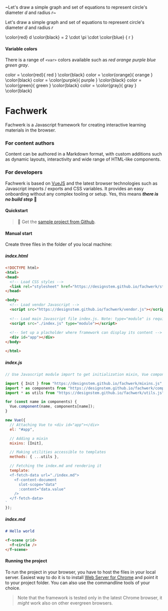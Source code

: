 ~Let's draw a simple graph and set of equations to represent circle's diameter <var>d</var> and radius <var class="blue">r</var>~

Let's draw a simple graph and set of equations to represent circle's diameter <var>d</var> and radius <var class="blue">r</var>

<f-math>
  \color{red} d \color{black} = 2 \cdot \pi \cdot \color{blue} { r }
</f-math>


#### Variable colors

There is a range of `<var>` colors available such as <var>red</var> <var class="orange">orange</var> <var class="purple">purple</var> <var class="blue">blue</var> <var class="green">green</var> <var class="gray">gray</var>.

<f-math>
	color = \color{red}{ red } \color{black}
  color = \color{orange}{ orange } \color{black}
  color = \color{purple}{ purple } \color{black}
  color = \color{green}{ green } \color{black}
  color = \color{gray}{ gray } \color{black}
</f-math>


# Fachwerk

Fachwerk is a Javascript framework for creating interactive learning materials in the browser.

### For content authors

Content can be authored in a Markdown format, with custom additions such as dynamic layouts, interactivity and wide range of HTML-like components.

### For developers

Fachwerk is based on [VueJS](https://vuejs.org) and the latest browser technologies such as Javascript imports / exports and CSS variables. It provides an easy onboarding without any complex tooling or setup. Yes, this means ***there is no build step*** 🦄

#### Quickstart

> 💾 Get the <a href="https://github.com/designstem/templates/tree/master/basic" target="_blank:">sample project from Github</a>. 

#### Manual start

Create three files in the folder of you local machine:

##### index.html

```html
<!DOCTYPE html>
<html>
<head>
  <!-- Load CSS styles -->
  <link rel="stylesheet" href="https://designstem.github.io/fachwerk/styles.css">
</head>

<body>
  <!-- Load vendor Javascript -->
  <script src="https://designstem.github.io/fachwerk/vendor.js"></script>
  
  <!-- Load main Javascript file index.js. Note: type="module" is required! -->
  <script src="./index.js" type="module"></script>
  
  <!-- Set up a placholder where framework can display its content -->
  <div id="app"></div>  
</body>

</html>
```

##### index.js

```js
// Use Javascript module import to get initialization mixin, Vue components and utility functions

import { Init } from "https://designstem.github.io/fachwerk/mixins.js";
import * as components from "https://designstem.github.io/fachwerk/components.js";
import * as utils from "https://designstem.github.io/fachwerk/utils.js";

for (const name in components) {
  Vue.component(name, components[name]);
}

new Vue({
  // Attaching Vue to <div id="app"></div>
  el: "#app",

  // Adding a mixin
  mixins: [Init],

  // Making utilities accessible to templates
  methods: { ...utils },

  // Fetching the index.md and rendering it
  template: `                         
  <f-fetch-data url="./index.md">
    <f-content-document
      slot-scope="data"
      :content="data.value"
    />
  </f-fetch-data>
`
});
```

##### index.md
```md
# Hello world

<f-scene grid>
  <f-circle />
</f-scene>
```
#### Running the project

To run the project in your browser, you have to host the files in your local server. Easiest way to do it is to install [Web Server for Chrome](https://chrome.google.com/webstore/detail/web-server-for-chrome/ofhbbkphhbklhfoeikjpcbhemlocgigb?hl=en) and point it to your project folder. You can also use the commandline tools of your choice.

> Note that the framework is tested only in the latest Chrome browser, it *might* work also on other evergreen browsers.
